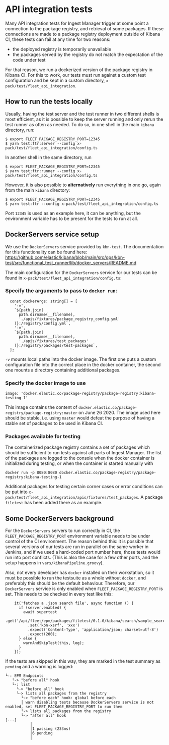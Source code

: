 # API integration tests

Many API integration tests for Ingest Manager trigger at some point a connection to the package registry, and retrieval of some packages. If these connections are made to a package registry deployment outside of Kibana CI, these tests can fail at any time for two reasons:

- the deployed registry is temporarily unavailable
- the packages served by the registry do not match the expectation of the code under test

For that reason, we run a dockerized version of the package registry in Kibana CI. For this to work, our tests must run against a custom test configuration and be kept in a custom directory, `x-pack/test/fleet_api_integration`.

## How to run the tests locally

Usually, having the test server and the test runner in two different shells is most efficient, as it is possible to keep the server running and only rerun the test runner as often as needed. To do so, in one shell in the main `kibana` directory, run:

```
$ export FLEET_PACKAGE_REGISTRY_PORT=12345
$ yarn test:ftr:server --config x-pack/test/fleet_api_integration/config.ts
```

In another shell in the same directory, run

```
$ export FLEET_PACKAGE_REGISTRY_PORT=12345
$ yarn test:ftr:runner --config x-pack/test/fleet_api_integration/config.ts
```

However, it is also possible to **alternatively** run everything in one go, again from the main `kibana` directory:

```
$ export FLEET_PACKAGE_REGISTRY_PORT=12345
$ yarn test:ftr --config x-pack/test/fleet_api_integration/config.ts
```

Port `12345` is used as an example here, it can be anything, but the environment variable has to be present for the tests to run at all.

## DockerServers service setup

We use the `DockerServers` service provided by `kbn-test`. The documentation for this functionality can be found here:
https://github.com/elastic/kibana/blob/main/src/ops/kbn-test/src/functional_test_runner/lib/docker_servers/README.md

The main configuration for the `DockerServers` service for our tests can be found in `x-pack/test/fleet_api_integration/config.ts`:

### Specify the arguments to pass to `docker run`:

```
  const dockerArgs: string[] = [
    '-v',
    `${path.join(
      path.dirname(__filename),
      './apis/fixtures/package_registry_config.yml'
    )}:/registry/config.yml`,
    '-v',
    `${path.join(
      path.dirname(__filename),
      './apis/fixtures/test_packages'
    )}:/registry/packages/test-packages`,
  ];
```

`-v` mounts local paths into the docker image. The first one puts a custom configuration file into the correct place in the docker container, the second one mounts a directory containing additional packages.

### Specify the docker image to use

```
image: 'docker.elastic.co/package-registry/package-registry:kibana-testing-1'
```

This image contains the content of `docker.elastic.co/package-registry/package-registry:master` on June 26 2020. The image used here should be stable, i.e. using `master` would defeat the purpose of having a stable set of packages to be used in Kibana CI.

### Packages available for testing

The containerized package registry contains a set of packages which should be sufficient to run tests against all parts of Ingest Manager. The list of the packages are logged to the console when the docker container is initialized during testing, or when the container is started manually with

```
docker run -p 8080:8080 docker.elastic.co/package-registry/package-registry:kibana-testing-1
```

Additional packages for testing certain corner cases or error conditions can be put into `x-pack/test/fleet_api_integration/apis/fixtures/test_packages`. A package `filetest` has been added there as an example.

## Some DockerServers background

For the `DockerServers` servers to run correctly in CI, the `FLEET_PACKAGE_REGISTRY_PORT` environment variable needs to be under control of the CI environment. The reason behind this: it is possible that several versions of our tests are run in parallel on the same worker in Jenkins, and if we used a hard-coded port number here, those tests would run into port conflicts. (This is also the case for a few other ports, and the setup happens in `vars/kibanaPipeline.groovy`).

Also, not every developer has `docker` installed on their workstation, so it must be possible to run the testsuite as a whole without `docker`, and preferably this should be the default behaviour. Therefore, our `DockerServers` service is only enabled when `FLEET_PACKAGE_REGISTRY_PORT` is set. This needs to be checked in every test like this:

```
    it('fetches a .json search file', async function () {
      if (server.enabled) {
        await supertest
          .get('/api/fleet/epm/packages/filetest/0.1.0/kibana/search/sample_search.json')
          .set('kbn-xsrf', 'xxx')
          .expect('Content-Type', 'application/json; charset=utf-8')
          .expect(200);
      } else {
        warnAndSkipTest(this, log);
      }
    });
```

If the tests are skipped in this way, they are marked in the test summary as `pending` and a warning is logged:

```
└-: EPM Endpoints
   └-> "before all" hook
   └-: list
     └-> "before all" hook
     └-> lists all packages from the registry
       └-> "before each" hook: global before each
       │ warn disabling tests because DockerServers service is not enabled, set FLEET_PACKAGE_REGISTRY_PORT to run them
       └-> lists all packages from the registry
       └-> "after all" hook
[...]
           │
           │1 passing (233ms)
           │6 pending
           │

```
